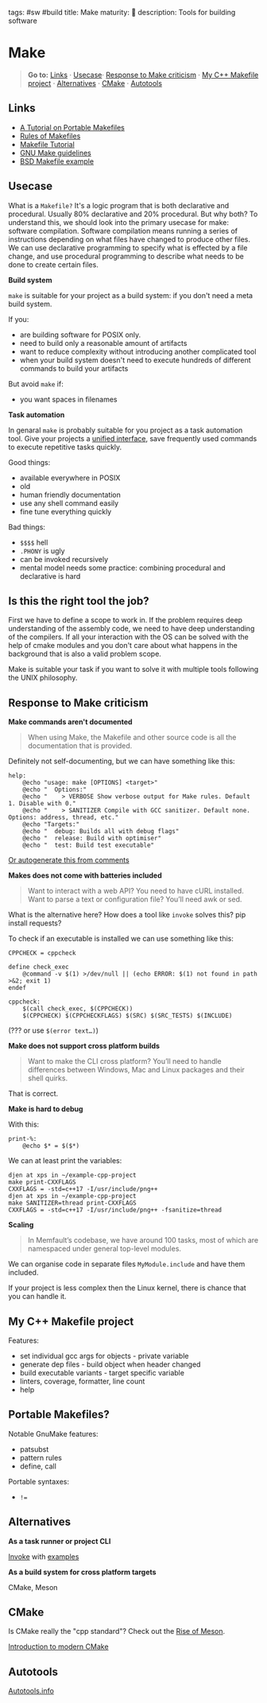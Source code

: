 tags: #sw #build
title: Make
maturity: 🌿
description: Tools for building software

Make
====

> **Go to:** [Links] · [Usecase]· [Response to Make
> criticism]  · [My C++ Makefile project] · [Alternatives] · [CMake] · [Autotools]

Links
-----

-   [A Tutorial on Portable Makefiles]
-   [Rules of Makefiles]
-   [Makefile Tutorial]
-   [GNU Make guidelines]
-   [BSD Makefile example]

Usecase
-------

What is a `Makefile?` It's a logic program that is both declarative and
procedural. Usually 80% declarative and 20% procedural. But why both? To understand
this, we should look into the primary usecase for make: software compilation.
Software compilation means running a series of instructions depending on what
files have changed to produce other files. We can use declarative programming
to specify what is effected by a file change, and use procedural programming to
describe what needs to be done to create certain files.

**Build system**

`make` is suitable for your project as a build system: if you don't need a meta build system.

If you:

* are building software for POSIX only.
* need to build only a reasonable amount of artifacts
* want to reduce complexity without introducing another complicated tool
* when your build system doesn't need to execute hundreds of different commands to build your artifacts

But avoid `make` if:

* you want spaces in filenames

**Task automation**

In genaral `make` is probably suitable for you project as a task automation tool.
Give your projects a [unified interface], save frequently used commands to
execute repetitive tasks quickly.

Good things:

* available everywhere in POSIX
* old
* human friendly documentation
* use any shell command easily
* fine tune everything quickly

Bad things:

* `$$$$` hell
* `.PHONY` is ugly
* can be invoked recursively
* mental model needs some practice: combining procedural and declarative is hard

Is this the right tool the job?
---

First we have to define a scope to work in. If the problem requires deep understanding of the assembly code,
we need to have deep understanding of the compilers. If all your interaction with the OS can be solved with the help of cmake modules and you don't care about what happens in the background that is also a valid problem scope.

Make is suitable your task if you want to solve it with multiple tools following the UNIX philosophy.

Response to Make criticism
------------------------

**Make commands aren't documented**

> When using Make, the Makefile and other source code is all the
> documentation that is provided.

Definitely not self-documenting, but we can have something like this:

    help:
        @echo "usage: make [OPTIONS] <target>"
        @echo "  Options:"
        @echo "    > VERBOSE Show verbose output for Make rules. Default 1. Disable with 0."
        @echo "    > SANITIZER Compile with GCC sanitizer. Default none. Options: address, thread, etc."
        @echo "Targets:"
        @echo "  debug: Builds all with debug flags"
        @echo "  release: Build with optimiser"
        @echo "  test: Build test executable"

[Or autogenerate this from comments]

**Makes does not come with batteries included**

> Want to interact with a web API? You need to have cURL installed. Want
> to parse a text or configuration file? You’ll need awk or sed.

What is the alternative here? How does a tool like `invoke` solves this?
pip install requests?

To check if an executable is installed we can use something like this:

    CPPCHECK = cppcheck

    define check_exec
        @command -v $(1) >/dev/null || (echo ERROR: $(1) not found in path >&2; exit 1)
    endef

    cppcheck:
        $(call check_exec, $(CPPCHECK))
        $(CPPCHECK) $(CPPCHECKFLAGS) $(SRC) $(SRC_TESTS) $(INCLUDE)

(??? or use `$(error text…)`)

**Make does not support cross platform builds**

> Want to make the CLI cross platform? You’ll need to handle differences
> between Windows, Mac and Linux packages and their shell quirks.

That is correct.

**Make is hard to debug**

With this:

    print-%:
        @echo $* = $($*)

We can at least print the variables:

    djen at xps in ~/example-cpp-project
    make print-CXXFLAGS
    CXXFLAGS = -std=c++17 -I/usr/include/png++
    djen at xps in ~/example-cpp-project
    make SANITIZER=thread print-CXXFLAGS
    CXXFLAGS = -std=c++17 -I/usr/include/png++ -fsanitize=thread

**Scaling**

> In Memfault’s codebase, we have around 100 tasks, most of which are
> namespaced under general top-level modules.

We can organise code in separate files `MyModule.include` and have them
included.

If your project is less complex then the Linux kernel, there is chance that you can handle it.

My C++ Makefile project
-----------------------

Features:

* set individual gcc args for objects - private variable
* generate dep files - build object when header changed
* build executable variants - target specific variable
* linters, coverage, formatter, line count
* help

Portable Makefiles?
---

Notable GnuMake features:

* patsubst
* pattern rules
* define, call

Portable syntaxes:

* `!=`

Alternatives
------------

**As a task runner or project CLI**

[Invoke] with [examples]

**As a build system for cross platform targets**

CMake, Meson

CMake
-----

Is CMake really the "cpp standard"? Check out the [Rise of Meson].

[Introduction to modern CMake]

Autotools
---------

[Autotools.info]

  [Make]: #make
  [Links]: #links
  [My C++ Makefile project]: #my-c-makefile-project
  [Usecase]: #usecase
  [Response to Make criticism]: #response-to-make-criticism
  [Alternatives]: #alternatives
  [CMake]: #cmake
  [Autotools]: #autotools
  [A Tutorial on Portable Makefiles]: https://nullprogram.com/blog/2017/08/20/
  [Rules of Makefiles]: http://make.mad-scientist.net/papers/rules-of-makefiles/
  [Makefile Tutorial]: https://makefiletutorial.com/
  [GNU Make guidelines]: https://interrupt.memfault.com/blog/gnu-make-guidelines
  [BSD Makefile example]: https://github.com/kristapsdz/lowdown/blob/master/Makefile
  [unified interface]: https://jakemccrary.com/blog/2016/11/30/unify-your-project-interfaces/
  [Or autogenerate this from comments]: https://jakemccrary.com/blog/2018/12/27/a-more-helpful-makefile/
  [Invoke]: https://interrupt.memfault.com/blog/building-a-cli-for-firmware-projects
  [examples]: https://github.com/memfault/memfault-firmware-sdk/blob/master/tasks/gdb.py
  [Rise of Meson]: https://gms.tf/the-rise-of-meson.html
  [Introduction to modern CMake]: https://cliutils.gitlab.io/modern-cmake/
  [Autotools.info]: https://autotools.info/autoconf/canonical.html
